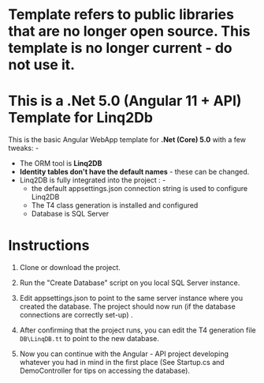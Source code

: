 # Template refers to public libraries that are no longer open source. This template is no longer current - do not use it.

# This is a .Net 5.0 (Angular 11 + API) Template for Linq2Db

This is the basic Angular WebApp template for **.Net (Core) 5.0** with a few tweaks: -

 - The ORM tool is **Linq2DB**
 - **Identity tables don't have the default names** - these can be changed.
 - Linq2DB is fully integrated into the project : -
	 - the default appsettings.json connection string is used to configure Linq2DB
	 - The T4 class generation is installed and configured
	 - Database is SQL Server

# Instructions

 1. Clone or download the project.
 2. Run the "Create Database" script on you local SQL Server instance.
 3. Edit appsettings.json to point to the same server instance where you created the database.
 The project should now run (if the database connections are correctly set-up) .
 
 4. After confirming that the project runs, you can edit the T4 generation file `DB\LinqDB.tt` to point to the new database.
 5. Now you can continue with the Angular - API project developing whatever you had in mind in the first place (See Startup.cs and DemoController for tips on accessing the database).
